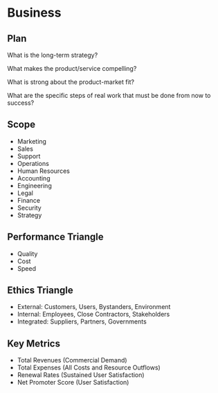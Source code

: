 # Business

## Plan

What is the long-term strategy?

What makes the product/service compelling?

What is strong about the product-market fit?

What are the specific steps of real work that must be done from now to success?

## Scope

* Marketing
* Sales
* Support
* Operations
* Human Resources
* Accounting
* Engineering
* Legal
* Finance
* Security
* Strategy

## Performance Triangle

* Quality
* Cost
* Speed

## Ethics Triangle

* External: Customers, Users, Bystanders, Environment
* Internal: Employees, Close Contractors, Stakeholders
* Integrated: Suppliers, Partners, Governments

## Key Metrics

* Total Revenues (Commercial Demand)
* Total Expenses (All Costs and Resource Outflows)
* Renewal Rates (Sustained User Satisfaction)
* Net Promoter Score (User Satisfaction)
